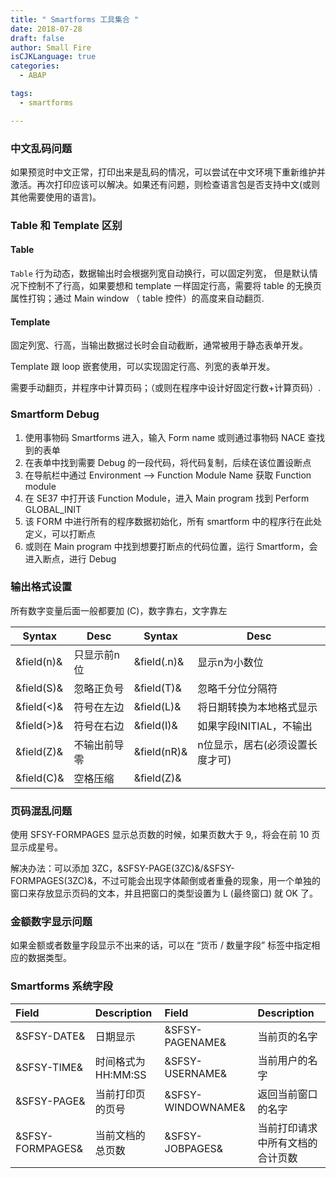 ```yaml
---
title: " Smartforms 工具集合 "
date: 2018-07-28
draft: false
author: Small Fire
isCJKLanguage: true
categories: 
  - ABAP

tags: 
  - smartforms

---
```


### 中文乱码问题

如果预览时中文正常，打印出来是乱码的情况，可以尝试在中文环境下重新维护并激活。再次打印应该可以解决。如果还有问题，则检查语言包是否支持中文(或则其他需要使用的语言)。

### Table 和 Template 区别

#### Table

`Table` 行为动态，数据输出时会根据列宽自动换行，可以固定列宽，
但是默认情况下控制不了行高，如果要想和 template 一样固定行高，需要将 table 的无换页属性打钩；通过 Main window （ table 控件）的高度来自动翻页.

#### Template

固定列宽、行高，当输出数据过长时会自动截断，通常被用于静态表单开发。

Template 跟 loop 嵌套使用，可以实现固定行高、列宽的表单开发。

需要手动翻页，并程序中计算页码；（或则在程序中设计好固定行数+计算页码）.

### Smartform Debug

1. 使用事物码 Smartforms 进入，输入 Form name 或则通过事物码 NACE 查找到的表单
2. 在表单中找到需要 Debug 的一段代码，将代码复制，后续在该位置设断点
3. 在导航栏中通过 Environment –> Function Module Name 获取 Function module
4. 在 SE37 中打开该 Function Module，进入 Main program 找到 Perform GLOBAL_INIT
5. 该 FORM 中进行所有的程序数据初始化，所有 smartform 中的程序行在此处定义，可以打断点
6. 或则在 Main program 中找到想要打断点的代码位置，运行 Smartform，会进入断点，进行 Debug

### 输出格式设置

所有数字变量后面一般都要加 (C)，数字靠右，文字靠左

| Syntax     | Desc         | Syntax      | Desc                            |
| ---------- | ------------ | ----------- | ------------------------------- |
| &field(n)& | 只显示前n位  | &field(.n)& | 显示n为小数位                   |
| &field(S)& | 忽略正负号   | &field(T)&  | 忽略千分位分隔符                |
| &field(<)& | 符号在左边   | &field(L)&  | 将日期转换为本地格式显示        |
| &field(>)& | 符号在右边   | &field(I)&  | 如果字段INITIAL，不输出         |
| &field(Z)& | 不输出前导零 | &field(nR)& | n位显示，居右(必须设置长度才可) |
| &field(C)& | 空格压缩     | &field(Z)&  |                                 |

### 页码混乱问题

使用 SFSY-FORMPAGES 显示总页数的时候，如果页数大于 9,，将会在前 10 页显示成星号。

解决办法：可以添加 3ZC，&SFSY-PAGE(3ZC)&/&SFSY-FORMPAGES(3ZC)&，不过可能会出现字体颠倒或者重叠的现象，用一个单独的窗口来存放显示页码的文本，并且把窗口的类型设置为 L (最终窗口) 就 OK 了。

### 金额数字显示问题

如果金额或者数量字段显示不出来的话，可以在 “货币 / 数量字段” 标签中指定相应的数据类型。

### Smartforms 系统字段

| Field            | Description        | Field             | Description                      |
| :--------------- | :----------------- | :---------------- | :------------------------------- |
| &SFSY-DATE&      | 日期显示           | &SFSY-PAGENAME&   | 当前页的名字                     |
| &SFSY-TIME&      | 时间格式为HH:MM:SS | &SFSY-USERNAME&   | 当前用户的名字                   |
| &SFSY-PAGE&      | 当前打印页的页号   | &SFSY-WINDOWNAME& | 返回当前窗口的名字               |
| &SFSY-FORMPAGES& | 当前文档的总页数   | &SFSY-JOBPAGES&   | 当前打印请求中所有文档的合计页数 |

